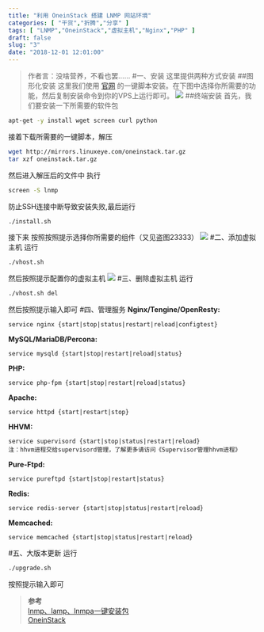 ```yaml
---
title: "利用 OneinStack 搭建 LNMP 网站环境"
categories: [ "干货","折腾","分享" ]
tags: [ "LNMP","OneinStack","虚拟主机","Nginx","PHP" ]
draft: false
slug: "3"
date: "2018-12-01 12:01:00"
---
```


> 作者言：没啥营养，不看也罢......
#一、安装
这里提供两种方式安装
##图形化安装
这里我们使用 [官网](https://oneinstack.com/auto/) 的一键脚本安装。在下图中选择你所需要的功能，然后复制安装命令到你的VPS上运行即可。
![](https://ws1.sinaimg.cn/large/006uw7syly1fxr44q36e3j30wd0w9q5n.jpg)
##终端安装
首先，我们要安装一下所需要的软件包
```bash
apt-get -y install wget screen curl python
```
接着下载所需要的一键脚本，解压
```bash
wget http://mirrors.linuxeye.com/oneinstack.tar.gz
tar xzf oneinstack.tar.gz
```
然后进入解压后的文件中
执行
```bash
screen -S lnmp
```
防止SSH连接中断导致安装失败,最后运行
```bash
./install.sh
```
接下来
按照按照提示选择你所需要的组件（又见盗图23333）
![](https://ws1.sinaimg.cn/large/006uw7syly1fxr4g2v2ywj318o2m4akq.jpg)
#二、添加虚拟主机
运行
```bash
./vhost.sh
```
然后按照提示配置你的虚拟主机
![](https://ws1.sinaimg.cn/large/006uw7syly1fxr4hgxo0hj318o2707ej.jpg)
#三、删除虚拟主机
运行
```bash
./vhost.sh del
```
然后按照提示输入即可
#四、管理服务
**Nginx/Tengine/OpenResty:**
```
service nginx {start|stop|status|restart|reload|configtest}
```
**MySQL/MariaDB/Percona:**
```
service mysqld {start|stop|restart|reload|status}
```
**PHP:**
```
service php-fpm {start|stop|restart|reload|status}
```
**Apache:**
```
service httpd {start|restart|stop}
```
**HHVM:**
```
service supervisord {start|stop|status|restart|reload}
注：hhvm进程交给supervisord管理，了解更多请访问《Supervisor管理hhvm进程》
```
**Pure-Ftpd:**
```
service pureftpd {start|stop|restart|status}
```
**Redis:**
```
service redis-server {start|stop|status|restart|reload}
```
**Memcached:**
```
service memcached {start|stop|status|restart|reload}
```
#五、大版本更新
运行
```bash
./upgrade.sh
```
按照提示输入即可

> **参考**  
> [lnmp、lamp、lnmpa一键安装包](https://blog.linuxeye.cn/31.html)  
> [OneinStack](https://oneinstack.com/download/)